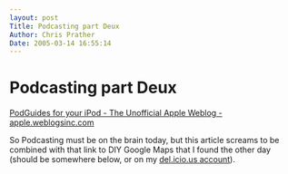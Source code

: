 ```yaml
---
layout: post
Title: Podcasting part Deux  
Author: Chris Prather
Date: 2005-03-14 16:55:14
---
```


# Podcasting part Deux
<a title="PodGuides for your iPod - The Unofficial Apple Weblog - apple.weblogsinc.com" href="http://apple.weblogsinc.com/entry/1234000080035973/">PodGuides for your iPod - The Unofficial Apple Weblog - apple.weblogsinc.com</a>

So Podcasting must be on the brain today, but this article screams to be combined with that link to DIY Google Maps that I found the other day (should be somewhere below, or on my <a href="http://del.icio.us/perigrin/">del.icio.us account</a>).


